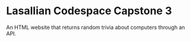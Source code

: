 # Lasallian Codespace Capstone 3

An HTML website that returns random trivia about computers through an API.
